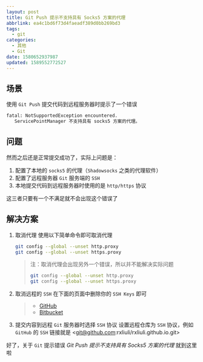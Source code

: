```yaml
---
layout: post
title: Git Push 提示不支持具有 Socks5 方案的代理
abbrlink: ea4c1bd6f73d4faeadf389d0bb269bd3
tags:
  - git
categories:
  - 其他
  - Git
date: 1580652937987
updated: 1589552772527
---
```


## 场景

使用 `Git Push` 提交代码到远程服务器时提示了一个错误

```bash
fatal: NotSupportedException encountered.
   ServicePointManager 不支持具有 socks5 方案的代理。
```

## 问题

然而之后还是正常提交成功了，实际上问题是：

1. 配置了本地的 `socks5` 的代理（`Shadowsocks` 之类的代理软件）
2. 配置了远程服务器 `Git` 服务端的 `SSH`
3. 本地提交代码到远程服务器时使用的是 `http/https` 协议

这三者只要有一个不满足就不会出现这个错误了

## 解决方案

1. 取消代理
   使用以下简单命令即可取消代理

   ```bash
   git config --global --unset http.proxy
   git config --global --unset https.proxy
   ```

   > 注：取消代理会出现另外一个错误，所以并不能解决实际问题
   >
   > ```bash
   > git config --global --unset http.proxy
   > git config --global --unset https.proxy
   > ```

2. 取消远程的 `SSH`
   在下面的页面中删除你的 `SSH Keys` 即可

   > - [GitHub](https://github.com/settings/keys)
   > - [Bitbucket](https://bitbucket.org/account/user/your_username/ssh-keys/)

3. 提交内容到远程 `Git` 服务器时选择 `SSH` 协议
   设置远程仓库为 `SSH` 协议，例如 `GitHub` 的 `SSH` 链接就是 <<git@github.com>:rxliuli/rxliuli.github.io.git>

好了，关于 `Git` 提示错误 *Git Push 提示不支持具有 Socks5 方案的代理* 就到这里啦
